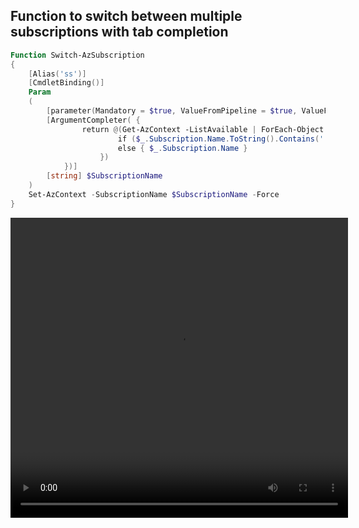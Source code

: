 ## Function to switch between multiple subscriptions with tab completion

```powershell
Function Switch-AzSubscription
{
    [Alias('ss')]
    [CmdletBinding()]
    Param
    (
        [parameter(Mandatory = $true, ValueFromPipeline = $true, ValueFromPipelineByPropertyName = $true, Position = 0)]
        [ArgumentCompleter( {
                return @(Get-AzContext -ListAvailable | ForEach-Object { 
                        if ($_.Subscription.Name.ToString().Contains(' ') ) { "'$($_.Subscription.Name)'" }
                        else { $_.Subscription.Name }
                    })
            })]
        [string] $SubscriptionName 
    )
    Set-AzContext -SubscriptionName $SubscriptionName -Force
}
```

<video width="540" height="480" controls>
  <source src="video.mp4" type="video/mp4">
</video>
